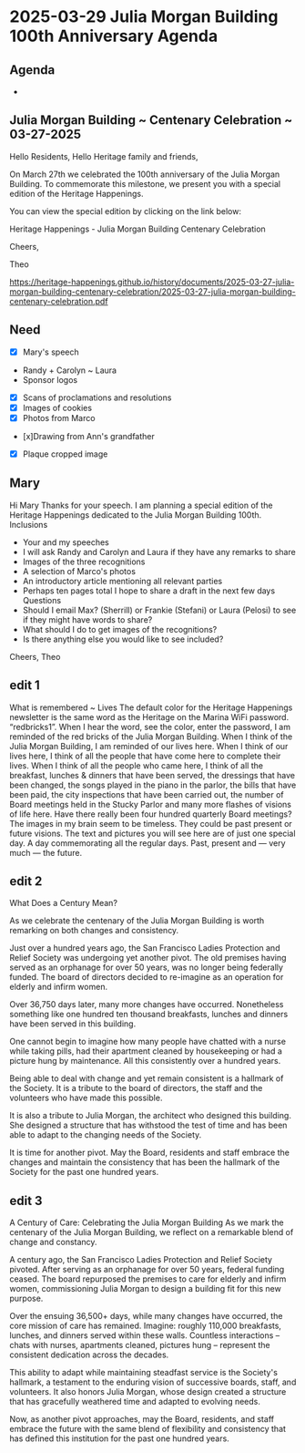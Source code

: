 # 2025-03-29 Julia Morgan Building 100th Anniversary Agenda

## Agenda

* 

## Julia Morgan Building ~ Centenary Celebration ~ 03-27-2025

Hello Residents,
Hello Heritage family and friends,

On March 27th we celebrated the 100th anniversary of the Julia Morgan Building. To commemorate this milestone, we present you with a special edition of the Heritage Happenings.

You can view the special edition by clicking on the link below:

Heritage Happenings - Julia Morgan Building Centenary Celebration

Cheers,

Theo


https://heritage-happenings.github.io/history/documents/2025-03-27-julia-morgan-building-centenary-celebration/2025-03-27-julia-morgan-building-centenary-celebration.pdf



## Need

* [x] Mary's speech
* Randy + Carolyn ~ Laura
* Sponsor logos
* [x] Scans of proclamations and resolutions
* [x] Images of cookies
* [x] Photos from Marco
* [x]Drawing from Ann's grandfather
* [x] Plaque cropped image

## Mary

Hi Mary
Thanks for your speech.
I am planning a special edition of the Heritage Happenings dedicated to the Julia Morgan Building 100th.
Inclusions
* Your and my speeches
* I will ask Randy and Carolyn and Laura if they have any remarks to share
* Images of the three recognitions
* A selection of Marco's photos
* An introductory article mentioning all relevant parties
* Perhaps ten pages total
I hope to share a draft in the next few days 
Questions
* Should I email Max? (Sherrill) or Frankie (Stefani) or Laura (Pelosi) to see if they might have words to share?
* What should I do to get images of the recognitions?
* Is there anything else you would like to see included?


Cheers,
Theo


## edit 1

What is remembered ~ Lives
The default color for the Heritage Happenings newsletter is the same word as the Heritage on the Marina WiFi password. “redbricks1”. 
When I hear the word, see the color, enter the password, I am reminded of the red bricks of the Julia Morgan Building. When I think of the Julia Morgan Building, I am reminded of our lives here. When I think of our lives here, I think of all the people that have come here to complete their lives.
When I think of all the people who came here, I think of all the breakfast, lunches & dinners that have been served, the dressings that have been changed, the songs played in the piano in the parlor, the bills that have been paid, the city inspections that have been carried out, the number of Board meetings held in the Stucky Parlor and many more flashes of visions of life here.
Have there really been four hundred quarterly Board meetings? 
The images in my brain seem to be timeless. They could be past present or future visions.
The text and pictures you will see here are of just one special day. A day commemorating all the regular days. Past, present and — very much — the future. 

## edit 2

What Does a Century Mean?

As we celebrate the centenary of the Julia Morgan Building is worth remarking on both changes and consistency.

Just over a hundred years ago, the San Francisco Ladies Protection and Relief Society was undergoing yet another pivot. The old premises having served as an orphanage for over 50 years, was no longer being federally funded. The board of directors decided to re-imagine as an operation for elderly and infirm women.

Over 36,750 days later, many more changes have occurred. Nonetheless something like one hundred ten thousand breakfasts, lunches and dinners have been served in this building.

One cannot begin to imagine how many people have chatted with a nurse while taking pills, had their apartment cleaned by housekeeping or had a picture hung by maintenance. All this consistently over a hundred years.

Being able to deal with change and yet remain consistent is a hallmark of the Society. It is a tribute to the board of directors, the staff and the volunteers who have made this possible.

It is also a tribute to Julia Morgan, the architect who designed this building. She designed a structure that has withstood the test of time and has been able to adapt to the changing needs of the Society.

It is time for another pivot. May the Board, residents and staff embrace the changes and maintain the consistency that has been the hallmark of the Society for the past one hundred years.


## edit 3

A Century of Care: Celebrating the Julia Morgan Building
As we mark the centenary of the Julia Morgan Building, we reflect on a remarkable blend of change and constancy.

A century ago, the San Francisco Ladies Protection and Relief Society pivoted. After serving as an orphanage for over 50 years, federal funding ceased. The board repurposed the premises to care for elderly and infirm women, commissioning Julia Morgan to design a building fit for this new purpose.

Over the ensuing 36,500+ days, while many changes have occurred, the core mission of care has remained. Imagine: roughly 110,000 breakfasts, lunches, and dinners served within these walls. Countless interactions – chats with nurses, apartments cleaned, pictures hung – represent the consistent dedication across the decades.

This ability to adapt while maintaining steadfast service is the Society's hallmark, a testament to the enduring vision of successive boards, staff, and volunteers. It also honors Julia Morgan, whose design created a structure that has gracefully weathered time and adapted to evolving needs.

Now, as another pivot approaches, may the Board, residents, and staff embrace the future with the same blend of flexibility and consistency that has defined this institution for the past one hundred years.